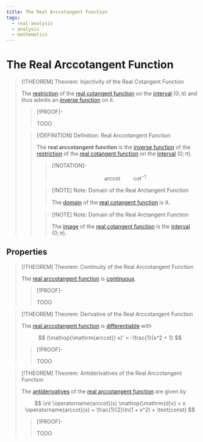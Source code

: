 ```yaml
---
title: The Real Arccotangent Function
tags:
  - real-analysis
  - analysis
  - mathematics
---
```


# The Real Arccotangent Function

>[!THEOREM] Theorem: Injectivity of the Real Cotangent Function
>
>The [restriction](../../../../../Functions/Functions.md) of the [real cotangent function](Real%20Cotangent%20Function.md) on the [interval](../../../../../../../Set%20Theory/Ordering/Intervals.md) $(0; \pi)$ and thus admits an [inverse function](../../../../../Functions/Injections,%20Surjections%20and%20Bijections.md) on it.
>
>>[!PROOF]-
>>
>>TODO
>>
>
>>[!DEFINITION] Definition: Real Arccotangent Function
>>
>>The **real arccotangent function** is the [inverse function](../../../../../Functions/Injections,%20Surjections%20and%20Bijections.md) of the [restriction](../../../../../Functions/Functions.md) of the [real cotangent function](Real%20Cotangent%20Function.md) on the [interval](../../../../../../../Set%20Theory/Ordering/Intervals.md) $(0; \pi)$.
>>
>>>[!NOTATION]-
>>>
>>>$$
>>>\operatorname{arccot} \qquad \cot^{-1}
>>>$$
>>>
>>
>>>[!NOTE] Note: Domain of the Real Arctangent Function
>>>
>>>The [domain](../../../../../Functions/Functions.md) of the [real cotangent function](Real%20Cotangent%20Function.md) is $\mathbb{R}$.
>>>
>>
>>>[!NOTE] Note: Domain of the Real Arctangent Function
>>>
>>>The [image](../../../../../Functions/Functions.md) of the [real cotangent function](Real%20Cotangent%20Function.md) is the [interval](../../../../../../../Set%20Theory/Ordering/Intervals.md) $(0; \pi)$.
>>>
>>
>

## Properties

>[!THEOREM] Theorem: Continuity of the Real Arccotangent Function
>
>The [real arccotangent function](Real%20Arccotangent%20Function.md) is [continuous](../Continuity.md).
>
>>[!PROOF]-
>>
>>TODO
>>
>

>[!THEOREM] Theorem: Derivative of the Real Arccotangent Function
>
>The [real arccotangent function](Real%20Arccotangent%20Function.md) is [differentiable](../Differentiability.md) with
>
>$$
>(\mathop{\mathrm{arccot}} x)' = -\frac{1}{x^2 + 1}
>$$
>
>>[!PROOF]-
>>
>>TODO
>>
>

>[!THEOREM] Theorem: Antiderivatives of the Real Arccotangent Function
>
>The [antiderivatives](../Integration/Antiderivatives.md) of the [real arccotangent function](Real%20Arccotangent%20Function.md) are given by
>
>$$
>\int \operatorname{arccot}(x) \mathop{\mathrm{d}x} = x \operatorname{arccot}(x) + \frac{1}{2}\ln(1 + x^2) + \text{const}
>$$
>
>>[!PROOF]-
>>
>>TODO
>>
>